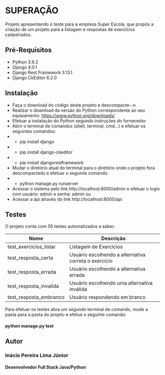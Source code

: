 # SUPERAÇÃO
Projeto apresentando o teste para a empresa Super Escola, que propôs a criação de um projeto para a listagem e respostas de exercícios cadastrados.

## Pré-Requisitos
- Python 3.9.2
- Django 4.0.1
- Django Rest Framework 3.13.1
- Django CkEditor 6.2.0

## Instalação
- Faça o download do código deste projeto e descompacte--o
- Realizar o download da versão do Python correspondente ao seu equipamento: https://www.python.org/downloads/
- Efetuar a instalação do Python segundo instruções do fornecedor
- Abrir o terminal de comandos (shell, terminal, cmd...) e efetuar os seguintes comandos:
- - pip install django
- - pip install django-ckeditor
- - pip install djangorestframework
- Mudar o diretório atual do terminal para o diretório onde o projeto fora descompactado e efetuar o seguinte comando:
- - python manage.py runserver
- Acessar o sistema pelo link http://localhost:8000/admin e efetuar o login com usuário: admin e senha: admin ou
- Acessar a api através do link http://localhost:8000/api

## Testes
O projeto conta com 05 testes automatizados a saber:

| Nome  | Descrição  |
| ------------ |---------------|
| test_exercicios_listar | Listagem de Exercícios |
| test_resposta_certa | Usuário escolhendo a alternativa correta o exercício |
| test_resposta_errada | Usuário escolhendo a alternativa errada |
| test_resposta_invalida | Usuário escolhendo uma alternativa inválida |
| test_resposta_embranco | Usuário respondendo em branco |

Para efetuar os testes abra um segundo terminal de comando, mude a pasta para a pasta do projeto e efetue o seguinte comando:
#### python manage.py test

## Autor
### Inácio Pereira Lima Júnior
#### Desenvolvedor Full Stack Java/Python

